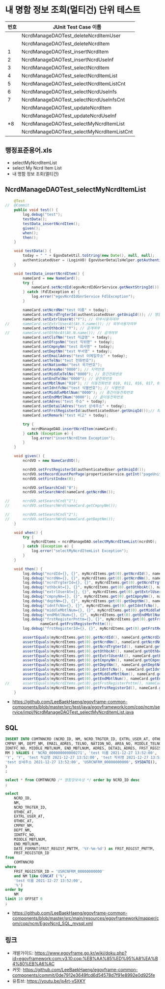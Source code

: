 # 내 명함 정보 조회(멀티건) 단위 테스트

|번호|JUnit Test Case 이름|
|-|-|
||NcrdManageDAOTest_deleteNcrdItemUser|
||NcrdManageDAOTest_deleteNcrdItem|
|1|NcrdManageDAOTest_insertNcrdItem|
|2|NcrdManageDAOTest_insertNcrdUseInf|
|3|NcrdManageDAOTest_selectNcrdItem|
|4|NcrdManageDAOTest_selectNcrdItemList|
|5|NcrdManageDAOTest_selectNcrdItemListCnt|
|6|NcrdManageDAOTest_selectNcrdUseInfs|
|7|NcrdManageDAOTest_selectNcrdUseInfsCnt|
||NcrdManageDAOTest_updateNcrdItem|
||NcrdManageDAOTest_updateNcrdUseInf|
|*8|NcrdManageDAOTest_selectMyNcrdItemList|
||NcrdManageDAOTest_selectMyNcrdItemListCnt|


## 행정표준용어.xls

- selectMyNcrdItemList
- select My Ncrd Item List
- 내 명함 정보 조회(멀티건)

## NcrdManageDAOTest_selectMyNcrdItemList

```java
	@Test
//	@Commit
	public void test() {
		log.debug("test");
		testData();
		testData_insertNcrdItem();
		given();
		when();
		then();
	}

	void testData() {
		today = " " + EgovDateUtil.toString(new Date(), null, null);
		authenticatedUser = (LoginVO) EgovUserDetailsHelper.getAuthenticatedUser();
	}

	void testData_insertNcrdItem() {
		nameCard = new NameCard();
		try {
			nameCard.setNcrdId(egovNcrdIdGnrService.getNextStringId());
		} catch (FdlException e) {
			log.error("egovNcrdIdGnrService FdlException");
		}

		nameCard.setNcrdNm("test 이름" + today);
		nameCard.setNcrdTrgterId(authenticatedUser.getUniqId()); // 명함대상자ID
		nameCard.setExtrlUserAt("Y"); // 외부사용자여부
//		nameCard.setExtrlUserAt(At.Y.name()); // 외부사용자여부
		nameCard.setOthbcAt("Y"); // 공개여부
//		nameCard.setOthbcAt(At.N.name()); // 공개여부
		nameCard.setClsfNm("test 직급명" + today);
		nameCard.setOfcpsNm("test 직위명" + today);
		nameCard.setCmpnyNm("test 회사명" + today);
		nameCard.setDeptNm("test 부서명" + today);
		nameCard.setEmailAdres("test 이메일주소" + today);
		nameCard.setTelNo("test 전화번호");
		nameCard.setNationNo("test 국가번호");
		nameCard.setAreaNo("0000"); // 지역번호
		nameCard.setMiddleTelNo("0000"); // 중간전화번호
		nameCard.setEndTelNo("0000"); // 끝전화번호
		nameCard.setMbtlNum("010"); // 이동전화번호 010, 011, 016, 017, 018, 019
		nameCard.setIdntfcNo("test 식별번호"); // 식별번호
		nameCard.setMiddleMbtlNum("0000"); // 중간이동전화번호
		nameCard.setEndMbtlNum("0000"); // 끝이동전화번호
		nameCard.setAdres("test 주소" + today);
		nameCard.setDetailAdres("test 상세주소" + today);
		nameCard.setFrstRegisterId(authenticatedUser.getUniqId());// 최초등록자ID
		nameCard.setRemark("test 비고" + today);

		try {
			ncrdManageDAO.insertNcrdItem(nameCard);
		} catch (Exception e) {
			log.error("insertNcrdItem Exception");
		}
	}

	void given() {
		ncrdVO = new NameCardVO();

		ncrdVO.setFrstRegisterId(authenticatedUser.getUniqId());
		ncrdVO.setRecordCountPerPage(propertiesService.getInt("pageUnit"));
		ncrdVO.setFirstIndex(0);

		ncrdVO.setSearchCnd("0");
		ncrdVO.setSearchWrd(nameCard.getNcrdNm());

//		ncrdVO.setSearchCnd("1");
//		ncrdVO.setSearchWrd(nameCard.getCmpnyNm());

//		ncrdVO.setSearchCnd("2");
//		ncrdVO.setSearchWrd(nameCard.getDeptNm());
	}

	void when() {
		try {
			myNcrdItems = ncrdManageDAO.selectMyNcrdItemList(ncrdVO);
		} catch (Exception e) {
			log.error("selectMyNcrdItemList Exception");
		}
	}

	void then() {
		log.debug("ncrdId={}, {}", myNcrdItems.get(0).getNcrdId(), nameCard.getNcrdId());
		log.debug("ncrdNm={}, {}", myNcrdItems.get(0).getNcrdNm(), nameCard.getNcrdNm());
		log.debug("ncrdTrgterId={}, {}", myNcrdItems.get(0).getNcrdTrgterId(), nameCard.getNcrdTrgterId());
		log.debug("othbcAt={}, {}", myNcrdItems.get(0).getOthbcAt(), nameCard.getOthbcAt());
		log.debug("extrlUserAt={}, {}", myNcrdItems.get(0).getExtrlUserAt(), nameCard.getExtrlUserAt());
		log.debug("cmpnyNm={}, {}", myNcrdItems.get(0).getCmpnyNm(), nameCard.getCmpnyNm());
		log.debug("deptNm={}, {}", myNcrdItems.get(0).getDeptNm(), nameCard.getDeptNm());
		log.debug("idntfcNo={}, {}", myNcrdItems.get(0).getIdntfcNo(), nameCard.getIdntfcNo());
		log.debug("middleMbtlNum={}, {}", myNcrdItems.get(0).getMiddleMbtlNum(), nameCard.getMiddleMbtlNum());
		log.debug("endMbtlNum={}, {}", myNcrdItems.get(0).getEndMbtlNum(), nameCard.getEndMbtlNum());
		log.debug("frstRegisterPnttm={}, {}", myNcrdItems.get(0).getFrstRegisterPnttm(),
				nameCard.getFrstRegisterPnttm());
		log.debug("frstRegisterId={}, {}", myNcrdItems.get(0).getFrstRegisterId(), nameCard.getFrstRegisterId());

		assertEquals(myNcrdItems.get(0).getNcrdId(), nameCard.getNcrdId());
		assertEquals(myNcrdItems.get(0).getNcrdNm(), nameCard.getNcrdNm());
		assertEquals(myNcrdItems.get(0).getNcrdTrgterId(), nameCard.getNcrdTrgterId());
		assertEquals(myNcrdItems.get(0).getOthbcAt(), nameCard.getOthbcAt());
		assertEquals(myNcrdItems.get(0).getExtrlUserAt(), nameCard.getExtrlUserAt());
		assertEquals(myNcrdItems.get(0).getCmpnyNm(), nameCard.getCmpnyNm());
		assertEquals(myNcrdItems.get(0).getDeptNm(), nameCard.getDeptNm());
		assertEquals(myNcrdItems.get(0).getIdntfcNo(), nameCard.getIdntfcNo());
		assertEquals(myNcrdItems.get(0).getMiddleMbtlNum(), nameCard.getMiddleMbtlNum());
		assertEquals(myNcrdItems.get(0).getEndMbtlNum(), nameCard.getEndMbtlNum());
//		assertEquals(myNcrdItems.get(0).getFrstRegisterPnttm(), nameCard.getFrstRegisterPnttm());
		assertEquals(myNcrdItems.get(0).getFrstRegisterId(), nameCard.getFrstRegisterId());
	}
```

- https://github.com/LeeBaekHaeng/egovframe-common-components/blob/master/src/test/java/egovframework/com/cop/ncm/service/impl/NcrdManageDAOTest_selectMyNcrdItemList.java

## SQL

```sql
INSERT INTO COMTNNCRD (NCRD_ID, NM, NCRD_TRGTER_ID, EXTRL_USER_AT, OTHBC_AT, CLSF_NM, OFCPS_NM, 
CMPNY_NM, DEPT_NM, EMAIL_ADRES, TELNO, NATION_NO, AREA_NO, MIDDLE_TELNO, END_TELNO, MBTLNUM, 
IDNTFC_NO, MIDDLE_MBTLNUM, END_MBTLNUM, ADRES, DETAIL_ADRES, FRST_REGISTER_ID, FRST_REGIST_PNTTM, 
RM ) VALUES ( 'NCRD_000000000000271', 'test 이름 2021-12-27 13:52:00', 'USRCNFRM_00000000000', 
'Y', 'Y', 'test 직급명 2021-12-27 13:52:00', 'test 직위명 2021-12-27 13:52:00', 'test 회사명 2021-12-27 13:52:00', 'test 부서명 2021-12-27 13:52:00', 'test 이메일주소 2021-12-27 13:52:00', 'test 전화번호', 'test 국가번호', '0000', '0000', '0000', '010', 'test 식별번호', '0000', '0000', 'test 주소 2021-12-27 13:52:00', 
'test 상세주소 2021-12-27 13:52:00', 'USRCNFRM_00000000000', SYSDATE(), 'test 비고 2021-12-27 13:52:00' 
)
;

select * from COMTNNCRD /* 명함정보속성 */ order by NCRD_ID desc
;

select
    NCRD_ID,
    NM,
    NCRD_TRGTER_ID,
    OTHBC_AT,
    EXTRL_USER_AT,
    OTHBC_AT,
    CMPNY_NM,
    DEPT_NM,
    IDNTFC_NO,
    MIDDLE_MBTLNUM,
    END_MBTLNUM,
    DATE_FORMAT(FRST_REGIST_PNTTM, '%Y-%m-%d') as FRST_REGIST_PNTTM,
    FRST_REGISTER_ID
from
    COMTNNCRD
where
    FRST_REGISTER_ID = 'USRCNFRM_00000000000'
    and NM like CONCAT ('%',
    'test 이름 2021-12-27 13:52:00',
    '%')
order by
    NM
limit 10 OFFSET 0
;
```

- https://github.com/LeeBaekHaeng/egovframe-common-components/blob/master/src/main/resources/egovframework/mapper/com/cop/ncm/EgovNcrd_SQL_mysql.xml

## 링크

- 개발가이드: https://www.egovframe.go.kr/wiki/doku.php?id=egovframework:com:v3.10:cop:%EB%AA%85%ED%95%A8%EA%B4%80%EB%A6%AC
- 커밋: https://github.com/LeeBaekHaeng/egovframe-common-components/commit/0de7912e3649fcd6d54578d7f91e8992e0d925fe
- 유튜브: https://youtu.be/js4rt-v5XKY
